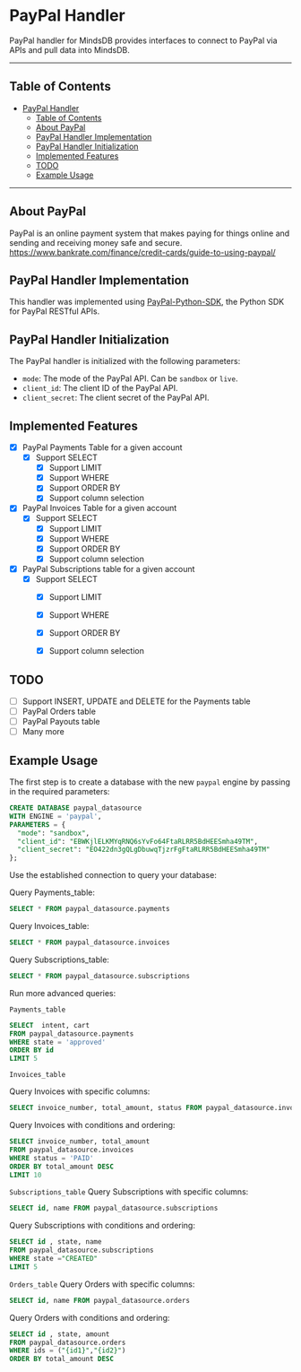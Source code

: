 # PayPal Handler

PayPal handler for MindsDB provides interfaces to connect to PayPal via APIs and pull data into MindsDB.

---

## Table of Contents

- [PayPal Handler](#paypal-handler)
  - [Table of Contents](#table-of-contents)
  - [About PayPal](#about-paypal)
  - [PayPal Handler Implementation](#paypal-handler-implementation)
  - [PayPal Handler Initialization](#paypal-handler-initialization)
  - [Implemented Features](#implemented-features)
  - [TODO](#todo)
  - [Example Usage](#example-usage)

---

## About PayPal

PayPal is an online payment system that makes paying for things online and sending and receiving money safe and secure.
<br>
https://www.bankrate.com/finance/credit-cards/guide-to-using-paypal/

## PayPal Handler Implementation

This handler was implemented using [PayPal-Python-SDK](https://github.com/paypal/PayPal-Python-SDK), the Python SDK for PayPal RESTful APIs.

## PayPal Handler Initialization

The PayPal handler is initialized with the following parameters:

- `mode`: The mode of the PayPal API. Can be `sandbox` or `live`.
- `client_id`: The client ID of the PayPal API.
- `client_secret`: The client secret of the PayPal API.

## Implemented Features

- [x] PayPal Payments Table for a given account
  - [x] Support SELECT
    - [x] Support LIMIT
    - [x] Support WHERE
    - [x] Support ORDER BY
    - [x] Support column selection

- [x] PayPal Invoices Table for a given account
  - [x] Support SELECT
    - [x] Support LIMIT
    - [x] Support WHERE
    - [x] Support ORDER BY
    - [x] Support column selection
  
- [x] PayPal Subscriptions table for a given account 
  - [x] Support SELECT
    - [x] Support LIMIT
    - [x] Support WHERE
    - [x] Support ORDER BY
    - [x] Support column selection


## TODO

- [ ] Support INSERT, UPDATE and DELETE for the Payments table
- [ ] PayPal Orders table
- [ ] PayPal Payouts table
- [ ] Many more

## Example Usage

The first step is to create a database with the new `paypal` engine by passing in the required parameters:

~~~~sql
CREATE DATABASE paypal_datasource
WITH ENGINE = 'paypal',
PARAMETERS = {
  "mode": "sandbox",
  "client_id": "EBWKjlELKMYqRNQ6sYvFo64FtaRLRR5BdHEESmha49TM",
  "client_secret": "EO422dn3gQLgDbuwqTjzrFgFtaRLRR5BdHEESmha49TM"
};
~~~~

Use the established connection to query your database:

Query Payments_table: 
~~~~sql
SELECT * FROM paypal_datasource.payments
~~~~

Query Invoices_table: 
~~~~sql
SELECT * FROM paypal_datasource.invoices
~~~~

Query Subscriptions_table:
~~~~sql
SELECT * FROM paypal_datasource.subscriptions
~~~~

Run more advanced queries:

`Payments_table` 
~~~~sql
SELECT  intent, cart
FROM paypal_datasource.payments
WHERE state = 'approved'
ORDER BY id
LIMIT 5
~~~~

`Invoices_table`

Query Invoices with specific columns:

~~~~sql
SELECT invoice_number, total_amount, status FROM paypal_datasource.invoices
~~~~

Query Invoices with conditions and ordering:

~~~~sql
SELECT invoice_number, total_amount
FROM paypal_datasource.invoices
WHERE status = 'PAID'
ORDER BY total_amount DESC
LIMIT 10
~~~~

`Subscriptions_table`
Query Subscriptions with specific columns:

~~~~sql
SELECT id, name FROM paypal_datasource.subscriptions
~~~~

Query Subscriptions with conditions and ordering:

~~~~sql
SELECT id , state, name 
FROM paypal_datasource.subscriptions 
WHERE state ="CREATED" 
LIMIT 5
~~~~


`Orders_table`
Query Orders with specific columns:

~~~~sql
SELECT id, name FROM paypal_datasource.orders
~~~~

Query Orders with conditions and ordering:

~~~~sql
SELECT id , state, amount 
FROM paypal_datasource.orders 
WHERE ids = ("{id1}","{id2}")
ORDER BY total_amount DESC
~~~~
